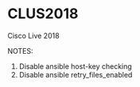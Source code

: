 # CLUS2018
Cisco Live 2018


NOTES:

1) Disable ansible host-key checking
2) Disable ansible retry_files_enabled

